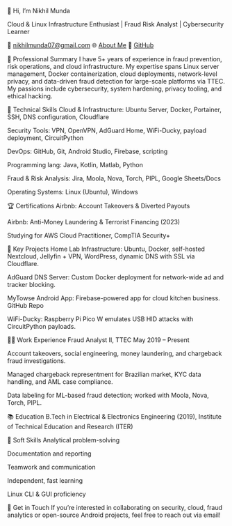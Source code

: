 👋 Hi, I’m Nikhil Munda

Cloud & Linux Infrastructure Enthusiast | Fraud Risk Analyst | Cybersecurity Learner

📧 nikhilmunda07@gmail.com
🌐 [About Me](https://itercloud.space/about-me/)
🔗 [GitHub](https://github.com/NikhilMunda)

💼 Professional Summary
I have 5+ years of experience in fraud prevention, risk operations, and cloud infrastructure. My expertise spans Linux server management, Docker containerization, cloud deployments, network-level privacy, and data-driven fraud detection for large-scale platforms via TTEC. My passions include cybersecurity, system hardening, privacy tooling, and ethical hacking.

🔧 Technical Skills
Cloud & Infrastructure: Ubuntu Server, Docker, Portainer, SSH, DNS configuration, Cloudflare

Security Tools: VPN, OpenVPN, AdGuard Home, WiFi-Ducky, payload deployment, CircuitPython

DevOps: GitHub, Git, Android Studio, Firebase, scripting

Programming lang: Java, Kotlin, Matlab, Python

Fraud & Risk Analysis: Jira, Moola, Nova, Torch, PIPL, Google Sheets/Docs

Operating Systems: Linux (Ubuntu), Windows

🏆 Certifications
Airbnb: Account Takeovers & Diverted Payouts

Airbnb: Anti-Money Laundering & Terrorist Financing (2023)

Studying for AWS Cloud Practitioner, CompTIA Security+

🧪 Key Projects
Home Lab Infrastructure: Ubuntu, Docker, self-hosted Nextcloud, Jellyfin + VPN, WordPress, dynamic DNS with SSL via Cloudflare.

AdGuard DNS Server: Custom Docker deployment for network-wide ad and tracker blocking.

MyTowse Android App: Firebase-powered app for cloud kitchen business. GitHub Repo

WiFi-Ducky: Raspberry Pi Pico W emulates USB HID attacks with CircuitPython payloads.

👨‍💻 Work Experience
Fraud Analyst II, TTEC
May 2019 – Present

Account takeovers, social engineering, money laundering, and chargeback fraud investigations.

Managed chargeback representment for Brazilian market, KYC data handling, and AML case compliance.

Data labeling for ML-based fraud detection; worked with Moola, Nova, Torch, PIPL.

📚 Education
B.Tech in Electrical & Electronics Engineering (2019), Institute of Technical Education and Research (ITER)

🌟 Soft Skills
Analytical problem-solving

Documentation and reporting

Teamwork and communication

Independent, fast learning

Linux CLI & GUI proficiency

📢 Get in Touch
If you’re interested in collaborating on security, cloud, fraud analytics or open-source Android projects, feel free to reach out via email!
